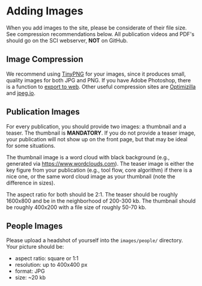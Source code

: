 # Adding Images

When you add images to the site, please be considerate of their file size. See
compression recommendations below. All publication videos and PDF's should go
on the SCI webserver, **NOT** on GitHub.



## Image Compression

We recommend using [TinyPNG](https://tinypng.com/) for your images, since it
produces small, quality images for both JPG and PNG. If you have Adobe
Photoshop, there is a function to
[export to web](http://help.adobe.com/en_US/creativesuite/cs/using/WS6E857477-27FE-4a88-B8A4-074DC3C65F68.html).
Other useful compression sites are [Optimizilla](http://optimizilla.com/) and
[jpeg.io](https://www.jpeg.io/).




## Publication Images

For every publication, you should provide two images: a thumbnail and a teaser.
The thumbnail is **MANDATORY**. If you do not provide a teaser image, your
publication will not show up on the front page, but that may be ideal for some
situations.

The thumbnail image is a word cloud with black background (e.g., generated via
https://www.wordclouds.com). The teaser image is either the key figure
from your publication (e.g., tool flow, core algorithm) if there is a nice one,
or the same word cloud image as your thumbnail (note the difference in sizes).

The aspect ratio for both should be 2:1. The teaser should be roughly 1600x800
and be in the neighborhood of 200-300 kb. The thumbnail should be roughly
400x200 with a file size of roughly 50-70 kb.



## People Images

Please upload a headshot of yourself into the `images/people/`
directory. Your picture should be:

- aspect ratio: square or 1:1
- resolution: up to 400x400 px
- format: JPG
- size: ~20 kb
